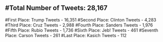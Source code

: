 #Total Number of Tweets: 28,167 
---
#First Place: Trump Tweets - 16,351
#Second Place: Clinton Tweets - 4,283
#Third Place: Cruz Tweets - 2,988
#Fourth Place: Sanders Tweets - 1,976
#Fifth Place: Rubio Tweets - 1,736
#Sixth Place: Jeb! Tweets - 461
#Seventh Place: Carson Tweets - 261
#Last Place: Kasich Tweets - 112
